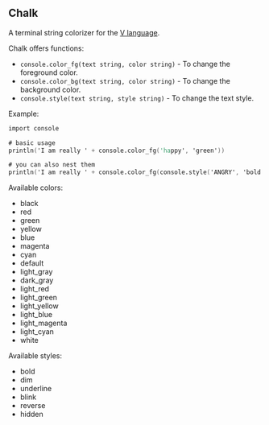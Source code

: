 
## Chalk

A terminal string colorizer for the [V language](https://vlang.io).

Chalk offers functions:
- `console.color_fg(text string, color string)` - To change the foreground color.
- `console.color_bg(text string, color string)` - To change the background color.
- `console.style(text string, style string)` - To change the text style.

Example:

```v
import console

# basic usage
println('I am really ' + console.color_fg('happy', 'green'))

# you can also nest them
println('I am really ' + console.color_fg(console.style('ANGRY', 'bold'), 'red'))
```

Available colors:
- black
- red
- green
- yellow
- blue
- magenta
- cyan
- default
- light_gray
- dark_gray
- light_red
- light_green
- light_yellow
- light_blue
- light_magenta
- light_cyan
- white

Available styles:
- bold
- dim
- underline
- blink
- reverse
- hidden